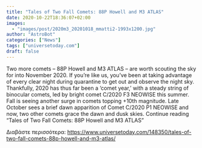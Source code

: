```yaml
---
title: "Tales of Two Fall Comets: 88P Howell and M3 ATLAS"
date: 2020-10-22T18:36:07+02:00
images:
  - "images/post/2020m3_20201018_mmatti2-1993x1200.jpg"
author: "AstroBot"
categories: ["News"]
tags: ["universetoday.com"]
draft: false
---
```


Two more comets – 88P Howell and M3 ATLAS – are worth scouting the sky for into November 2020. If you’re like us, you’ve been at taking advantage of every clear night during quarantine to get out and observe the night sky. Thankfully, 2020 has thus far been a ‘comet year,’ with a steady string of binocular comets, led by bright comet C/2020 F3 NEOWISE this summer. Fall is seeing another surge in comets topping +10th magnitude. Late October sees a brief dawn apparition of Comet C/2020 P1 NEOWISE and now, two other comets grace the dawn and dusk skies. Continue reading “Tales of Two Fall Comets: 88P Howell and M3 ATLAS” 

Διαβάστε περισσότερα: https://www.universetoday.com/148350/tales-of-two-fall-comets-88p-howell-and-m3-atlas/
